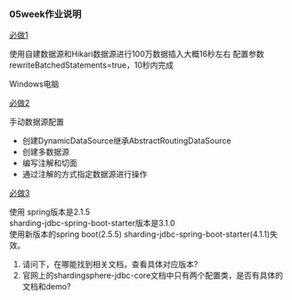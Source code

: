 ### 05week作业说明

[必做1](https://github.com/lwakeepyoung/homework/tree/main/07week/07week/src/main/java/com/lwa/week/batchinsert)

使用自建数据源和Hikari数据源进行100万数据插入大概16秒左右
配置参数rewriteBatchedStatements=true，10秒内完成

Windows电脑


[必做2](https://github.com/lwakeepyoung/homework/tree/main/07week/07week/src/main/java/com/lwa/week/datasourceconfig)

手动数据源配置
- 创建DynamicDataSource继承AbstractRoutingDataSource
- 创建多数据源
- 编写注解和切面
- 通过注解的方式指定数据源进行操作


[必做3](https://github.com/lwakeepyoung/homework/tree/main/07week/shardingdemo)

使用
spring版本是2.1.5  
sharding-jdbc-spring-boot-starter版本是3.1.0  
使用新版本的spring boot(2.5.5) sharding-jdbc-spring-boot-starter(4.1.1)失效。
1. 请问下，在哪能找到相关文档，查看具体对应版本?
2. 官网上的shardingsphere-jdbc-core文档中只有两个配置类，是否有具体的文档和demo?


